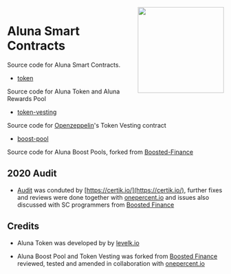 <img src="https://aluna.social/Aluna-Circle2%403x.png" align="right" width="200"/>

# Aluna Smart Contracts

Source code for Aluna Smart Contracts.

- [token](./token)

Source code for Aluna Token and Aluna Rewards Pool

- [token-vesting](./token-vesting)

Source code for [Openzeppelin](https://github.com/OpenZeppelin/openzeppelin-contracts-ethereum-package/blob/update-v2.3.0/contracts/drafts/TokenVesting.sol)'s Token Vesting contract

- [boost-pool](./boost-pool)

Source code for Aluna Boost Pools, forked from [Boosted-Finance](https://github.com/Boosted-Finance/smart-contracts)

## 2020 Audit

- [Audit](./AUDIT_CERTIK.pdf) was conduted by [https://certik.io/](https://certik.io/), further
fixes and reviews were done together with [onepercent.io](https://onepercent.io/) 
and issues also discussed with SC programmers from [Boosted Finance](https://github.com/Boosted-Finance/smart-contracts)

## Credits

 - Aluna Token was developed by by [levelk.io](https://www.levelk.io/)

 - Aluna Boost Pool and Token Vesting was forked from [Boosted Finance](https://github.com/Boosted-Finance/smart-contracts) reviewed, tested and amended in collaboration with [onepercent.io](https://onepercent.io/)